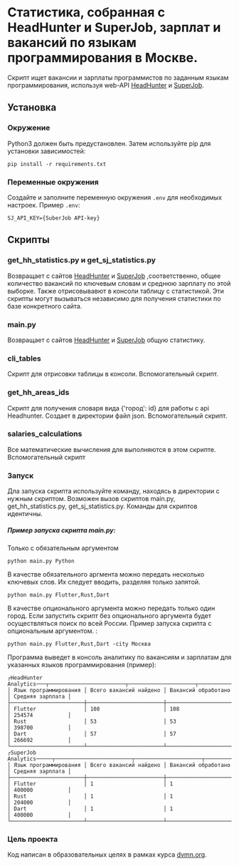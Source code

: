 # Статистика, собранная с HeadHunter и SuperJob, зарплат и вакансий по языкам программирования в Москве.
Скрипт ищет вакансии и зарплаты программистов по заданным языкам программирования, используя web-API [HeadHunter](https://hh.ru/) и [SuperJob](https://superjob.ru/). 


## Установка

### Окружение
Python3 должен быть предустановлен. Затем используйте pip для установки зависимостей:
```
pip install -r requirements.txt
```
### Переменные окружения

Создайте и заполните переменную окружения `.env` для необходимых настроек.
Пример `.env`:

```
SJ_API_KEY={SuberJob API-key}
```
## Скрипты
### get_hh_statistics.py и get_sj_statistics.py
Возвращает с сайтов [HeadHunter](https://hh.ru) и [SuperJob](https://superjob.ru) ,соответственно, общее количество вакансий по ключевым словам и среднюю зарплату по этой выборке. Также отрисовывавют в консоли таблицу с статистикой. Эти скрипты могут вызываться независимо для получения статистики по базе конкретного сайта. 
### main.py
Возвращает с сайтов [HeadHunter](https://hh.ru) и [SuperJob](https://superjob.ru) общую статистику.
### cli_tables
Скрипт для отрисовки таблицы в консоли. Вспомогательный скрипт.

### get_hh_areas_ids
Скрипт для получения словаря вида {'город': id} для работы с api Headhunter. Создает в директории файл json. Вспомогательный скрипт.

### salaries_calculations
Все математические вычисления для выполняются в этом скрипте. Вспомогательный скрипт



### Запуск
Дла запуска скрипта используйте команду, находясь в директории с нужным скриптом. Возможен вызов скриптов main.py, get_hh_statistics.py, get_sj_statistics.py.
Команды для скриптов идентичны. 

##### Пример запуска скрипта main.py:

Только с обязательным аргументом
```
python main.py Python 
```

В качестве обязательного аргмента можно передать несколько ключевых слов. Их следует вводить, разделяя только запятой.
```
python main.py Flutter,Rust,Dart
```
В качестве опционального аргумента можно передать только один город. Если запустить скрипт без опционального аргумента будет осуществляться поиск по всей России. Пример запуска скрипта с опциональным аргументом. :
```
python main.py Flutter,Rust,Dart -city Москва
```

Программа выведет в консоль аналитику по вакансиям и зарплатам для указанных языков программирования (пример):
```
┌HeadHunter Analytics───┬────────────────────────┬─────────────────────┬──────────────────┐
│ Язык программирования │ Всего вакансий найдено │ Вакансий обработано │ Средняя зарплата │
├───────────────────────┼────────────────────────┼─────────────────────┼──────────────────┤
│ Flutter               │ 108                    │ 108                 │ 254574           │
│ Rust                  │ 53                     │ 53                  │ 398700           │
│ Dart                  │ 57                     │ 57                  │ 266692           │
└───────────────────────┴────────────────────────┴─────────────────────┴──────────────────┘
┌SuperJob Analytics─────┬────────────────────────┬─────────────────────┬──────────────────┐
│ Язык программирования │ Всего вакансий найдено │ Вакансий обработано │ Средняя зарплата │
├───────────────────────┼────────────────────────┼─────────────────────┼──────────────────┤
│ Flutter               │ 1                      │ 1                   │ 400000           │
│ Rust                  │ 1                      │ 1                   │ 204000           │
│ Dart                  │ 1                      │ 1                   │ 400000           │
└───────────────────────┴────────────────────────┴─────────────────────┴──────────────────┘
```

### Цель проекта

Код написан в образовательных целях в рамках курса [dvmn.org](https://dvmn.org/).
